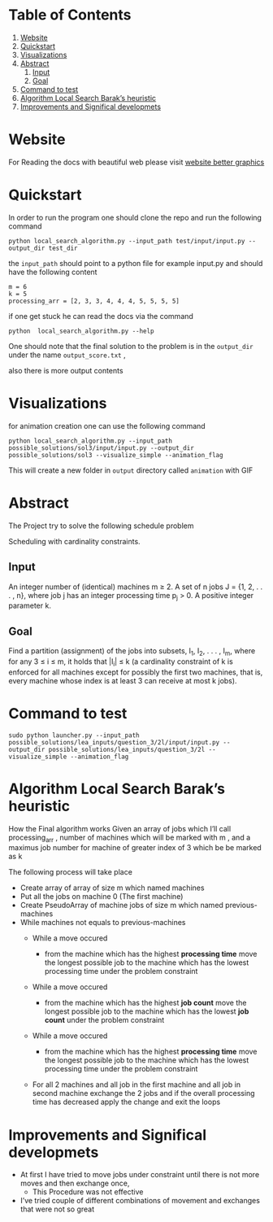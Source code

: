 
# Table of Contents

1.  [Website](#orge41dc35)
2.  [Quickstart](#orga25d2a7)
3.  [Visualizations](#orgb350156)
4.  [Abstract](#org13d4f12)
    1.  [Input](#org731cf12)
    2.  [Goal](#orgdef4cd4)
5.  [Command to test](#org5fa6201)
6.  [Algorithm Local Search Barak&rsquo;s heuristic](#orgaa4b9be)
7.  [Improvements and Significal developmets](#orgcd14632)



<a id="orge41dc35"></a>

# Website

For Reading the docs with beautiful web please visit
[website better graphics](https://barakdiker123.github.io/lea_inplementation_algo/)


<a id="orga25d2a7"></a>

# Quickstart

In order to run the program one should clone the repo and run the following command

    python local_search_algorithm.py --input_path test/input/input.py --output_dir test_dir

the `input_path` should point to a python file for example input.py
and should have the following content

    m = 6
    k = 5
    processing_arr = [2, 3, 3, 4, 4, 4, 5, 5, 5, 5]

if one get stuck he can read the docs via the command

    python  local_search_algorithm.py --help

One should note that the final solution to the problem is in the `output_dir` under the name `output_score.txt` ,

also there is more output contents


<a id="orgb350156"></a>

# Visualizations

for animation creation one can use the following command

    python local_search_algorithm.py --input_path possible_solutions/sol3/input/input.py --output_dir possible_solutions/sol3 --visualize_simple --animation_flag

This will create a new folder in `output` directory called `animation` with GIF


<a id="org13d4f12"></a>

# Abstract

The Project try to solve the following schedule problem

Scheduling with cardinality constraints.


<a id="org731cf12"></a>

## Input

An integer number of (identical) machines m ≥ 2. A set of n jobs J =
{1, 2, . . . , n}, where job j has an integer processing time p<sub>j</sub> > 0. A positive integer
parameter k.


<a id="orgdef4cd4"></a>

## Goal

Find a partition (assignment) of the jobs into subsets, I<sub>1</sub>, I<sub>2</sub>, . . . , I<sub>m</sub>, where
for any 3 ≤ i ≤ m, it holds that |I<sub>i</sub>| ≤ k (a cardinality constraint of k is enforced for
all machines except for possibly the first two machines, that is, every machine whose
index is at least 3 can receive at most k jobs).


<a id="org5fa6201"></a>

# Command to test

    sudo python launcher.py --input_path possible_solutions/lea_inputs/question_3/2l/input/input.py --output_dir possible_solutions/lea_inputs/question_3/2l --visualize_simple --animation_flag


<a id="orgaa4b9be"></a>

# Algorithm Local Search Barak&rsquo;s heuristic

How the Final algorithm works
Given an array of jobs which I&rsquo;ll call processing<sub>arr</sub> , number of machines which will be marked with m , and a maximus job number for machine of greater index of 3 which be be marked as k

The following process will take place

-   Create array of array of size m which named machines
-   Put all the jobs on machine 0 (The first machine)
-   Create PseudoArray of machine jobs of size m which named previous-machines
-   While machines not equals to previous-machines
    -   While a move occured 
        -   from the machine which has the highest **processing time** move the longest possible job to the machine which has the lowest processing time under the problem constraint
    
    -   While a move occured 
        -   from the machine which has the highest **job count** move the longest possible job to the machine which has the lowest **job count** under the problem constraint
    
    -   While a move occured 
        -   from the machine which has the highest **processing time** move the longest possible job to the machine which has the lowest processing time under the problem constraint
    
    -   For all 2 machines and all job in the first machine and all job in second machine exchange the 2 jobs and if the overall processing time has decreased apply the change and exit the loops


<a id="orgcd14632"></a>

# Improvements and Significal developmets

-   At first I have tried to move jobs under constraint until there is not more moves and then exchange once,
    -   This Procedure was not effective
-   I&rsquo;ve tried couple of different combinations of movement and exchanges that were not so great

